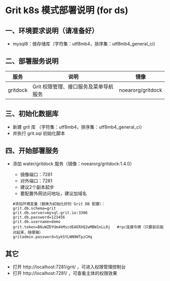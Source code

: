 # Grit k8s 模式部署说明 (for ds)


## 一、环境要求说明（请准备好）

* mysql8：做存储库（字符集：utf8mb4，排序集：utf8mb4_general_ci）


## 二、部署服务说明

| 服务 | 说明 |  镜像 |
| -------- | --------  |  -------- | 
| gritdock    | Grit 权限管理、接口服务及菜单导航服务 |  noearorg/gritdock | 

## 三、初始化数据库

* 新建 grit 库 （字符集：utf8mb4，排序集：utf8mb4_general_ci）
* 并执行 grit.sql 初始化脚本

## 四、开始部署服务

* 添加 water/gritdock 服务（镜像：noearorg/gritdock:1.4.0）
  * 镜像端口：7281
  * 对外端口：7281
  * 建议2个副本起步
  * 要配置外网访问地址，建议加域名
  

  ```properties
  #添加环境变量（替换为初始化好的 Grit DB 配置）：
  grit.db.schema=grit
  grit.db.server=mysql.grit.io:3306
  grit.db.password=123456
  grit.db.username=demo
  grit.token=B6uWZDYUm4kMscdEAERXQ2wMBW1nLL0j   #rpc连接令牌（只要前后能对起来，随便输）
  gritadmin.password=SykSYLWN9WTpzCHq   
  ```

## 其它

* 打开 http://localhost:7281/grit/ ，可进入权限管理控制台
* 打开 http://localhost:7281/ ，可查看主体的权限效果
